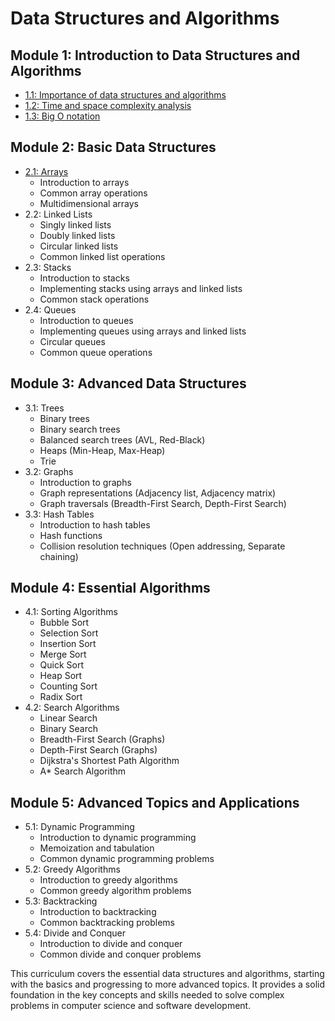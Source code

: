 # Data Structures and Algorithms

## Module 1: Introduction to Data Structures and Algorithms
- [1.1: Importance of data structures and algorithms](/docs/module-1/1-1-Importance-of-data-structures-and-algorithms.md)
- [1.2: Time and space complexity analysis](/docs/module-1/1-2-Time-and-space-complexity-analysis.md)
- [1.3: Big O notation](/docs/module-1/1-3-Big-O-Notation.md)

## Module 2: Basic Data Structures
- [2.1: Arrays](/docs/module-2/2-1-Arrays.md)
  - Introduction to arrays
  - Common array operations
  - Multidimensional arrays
- 2.2: Linked Lists
  - Singly linked lists
  - Doubly linked lists
  - Circular linked lists
  - Common linked list operations
- 2.3: Stacks
  - Introduction to stacks
  - Implementing stacks using arrays and linked lists
  - Common stack operations
- 2.4: Queues
  - Introduction to queues
  - Implementing queues using arrays and linked lists
  - Circular queues
  - Common queue operations

## Module 3: Advanced Data Structures
- 3.1: Trees
  - Binary trees
  - Binary search trees
  - Balanced search trees (AVL, Red-Black)
  - Heaps (Min-Heap, Max-Heap)
  - Trie
- 3.2: Graphs
  - Introduction to graphs
  - Graph representations (Adjacency list, Adjacency matrix)
  - Graph traversals (Breadth-First Search, Depth-First Search)
- 3.3: Hash Tables
  - Introduction to hash tables
  - Hash functions
  - Collision resolution techniques (Open addressing, Separate chaining)

## Module 4: Essential Algorithms
- 4.1: Sorting Algorithms
  - Bubble Sort
  - Selection Sort
  - Insertion Sort
  - Merge Sort
  - Quick Sort
  - Heap Sort
  - Counting Sort
  - Radix Sort
- 4.2: Search Algorithms
  - Linear Search
  - Binary Search
  - Breadth-First Search (Graphs)
  - Depth-First Search (Graphs)
  - Dijkstra's Shortest Path Algorithm
  - A* Search Algorithm

## Module 5: Advanced Topics and Applications
- 5.1: Dynamic Programming
  - Introduction to dynamic programming
  - Memoization and tabulation
  - Common dynamic programming problems
- 5.2: Greedy Algorithms
  - Introduction to greedy algorithms
  - Common greedy algorithm problems
- 5.3: Backtracking
  - Introduction to backtracking
  - Common backtracking problems
- 5.4: Divide and Conquer
  - Introduction to divide and conquer
  - Common divide and conquer problems

This curriculum covers the essential data structures and algorithms, starting with the basics and progressing to more advanced topics. It provides a solid foundation in the key concepts and skills needed to solve complex problems in computer science and software development.
